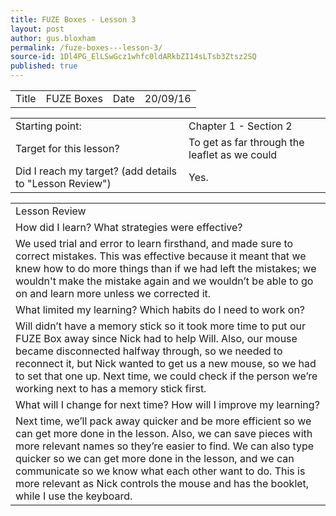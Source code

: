```yaml
---
title: FUZE Boxes - Lesson 3
layout: post
author: gus.bloxham
permalink: /fuze-boxes---lesson-3/
source-id: 1Dl4PG_ElLSwGcz1whfc0ldARkbZI14sLTsb3Ztsz2SQ
published: true
---
```

<table>
  <tr>
    <td>Title</td>
    <td>FUZE Boxes</td>
    <td>Date</td>
    <td>20/09/16</td>
  </tr>
</table>


<table>
  <tr>
    <td>Starting point:</td>
    <td>Chapter 1 - Section 2</td>
  </tr>
  <tr>
    <td>Target for this lesson?</td>
    <td>To get as far through the leaflet as we could</td>
  </tr>
  <tr>
    <td>Did I reach my target? 
(add details to "Lesson Review")</td>
    <td> Yes.</td>
  </tr>
</table>


<table>
  <tr>
    <td>Lesson Review</td>
  </tr>
  <tr>
    <td>How did I learn? What strategies were effective? </td>
  </tr>
  <tr>
    <td>We used trial and error to learn firsthand, and made sure to correct mistakes. This was effective because it meant that we knew how to do more things than if we had left the mistakes; we wouldn't make the mistake again and we wouldn’t be able to go on and learn more unless we corrected it.</td>
  </tr>
  <tr>
    <td>What limited my learning? Which habits do I need to work on? </td>
  </tr>
  <tr>
    <td>Will didn’t have a memory stick so it took more time to put our FUZE Box away since Nick had to help Will. Also, our mouse became disconnected halfway through, so we needed to reconnect it, but Nick wanted to get us a new mouse, so we had to set that one up. Next time, we could check if the person we’re working next to has a memory stick first.</td>
  </tr>
  <tr>
    <td>What will I change for next time? How will I improve my learning?</td>
  </tr>
  <tr>
    <td>Next time, we’ll pack away quicker and be more efficient so we can get more done in the lesson. Also, we can save pieces with more relevant names so they’re easier to find. We can also type quicker so we can get more done in the lesson, and we can communicate so we know what each other want to do. This is more relevant as Nick controls the mouse and has the booklet, while I use the keyboard.</td>
  </tr>
</table>


